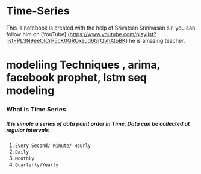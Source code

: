 # Time-Series 



This is notebook is created with the help of  Srivatsan Srinivasan sir, you can follow him on [YouTube] (https://www.youtube.com/playlist?list=PL3N9eeOlCrP5cK0QRQxeJd6GrQvhAtpBK) he is amazing teacher.


# modeliing Techniques , arima, facebook prophet, lstm seq modeling

### What is Time Series 
##### It is simple a series of data point order in Time. Data can be collected at regular intervals 
1. `Every Second/ Minute/ Hourly`
2. `Daily`
3. `Monthly`
4. `Quarterly/Yearly` 



